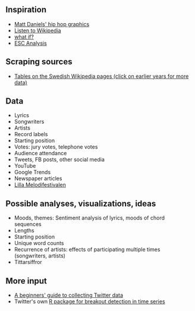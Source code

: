 ## Inspiration

- [Matt Daniels' hip hop graphics](http://www.mdaniels.com/)
- [Listen to Wikipedia](http://listen.hatnote.com/#en)
- [what if?](http://whatif.xkcd.com/)
- [ESC Analysis](http://www.student.dtu.dk/~s093020/dataAnalysisWebsite/)


## Scraping sources

- [Tables on the Swedish Wikipedia pages (click on earlier years for more data)](http://sv.wikipedia.org/wiki/Melodifestivalen_2014)


## Data

- Lyrics
- Songwriters
- Artists
- Record labels
- Starting position
- Votes: jury votes, telephone votes
- Audience attendance
- Tweets, FB posts, other social media
- YouTube
- Google Trends
- Newspaper articles
- [Lilla Melodifestivalen](http://sverigesradio.se/lillamelodifestivalen)


## Possible analyses, visualizations, ideas
- Moods, themes: Sentiment analysis of lyrics, moods of chord sequences
- Lengths
- Starting position
- Unique word counts
- Recurrence of artists: effects of participating multiple times (songwriters, artists)
- Tittarsiffror


## More input
- [A beginners' guide to collecting Twitter data](http://knightlab.northwestern.edu/2014/03/15/a-beginners-guide-to-collecting-twitter-data-and-a-bit-of-web-scraping/)
- Twitter's own [R package for breakout detection in time series](http://blog.revolutionanalytics.com/2014/11/breakout-detection.html)
